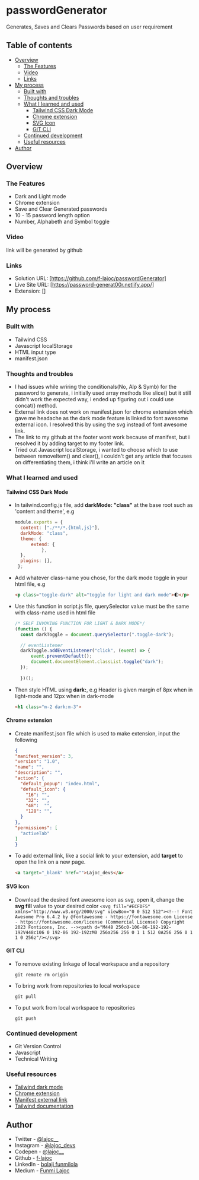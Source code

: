 # passwordGenerator
Generates, Saves and Clears Passwords based on user requirement 


## Table of contents
  - [Overview](#overview)
    - [The Features](#the-features)
    - [Video](#video)
    - [Links](#links)
  - [My process](#my-process)
    - [Built with](#built-with)
    - [Thoughts and troubles](#thoughts-and-troubles)
    - [What I learned and used](#what-i-learned-and-used)
      - [Tailwind CSS Dark Mode](#tailwind-css-dark-mode)
      - [Chrome extension](#chrome-extension)
      - [SVG Icon](#svg-icon)
      - [GIT CLI](#git-cli)
    - [Continued development](#continued-development)
    - [Useful resources](#useful-resources)
  - [Author](#author)

## Overview

### The Features

- Dark and Light mode
- Chrome extension
- Save and Clear Generated passwords
- 10 - 15 password length option
- Number, Alphabeth and Symbol toggle 

### Video 

link will be generated by github

### Links

- Solution URL: [https://github.com/f-lajoc/passwordGenerator] 
- Live Site URL: [https://password-generat00r.netlify.app/]
- Extension: []

## My process

### Built with
- Tailwind CSS
- Javascript localStorage
- HTML input type
- manifest.json

### Thoughts and troubles
- I had issues while wriring the conditionals(No, Alp & Symb) for the password to generate, i initially used array methods like slice() but it still didn't work the expected way, i ended up figuring out i could use concat() method.
- External link does not work on manifest.json for chrome extension which gave me headache as the dark mode feature is linked to font awesome external icon. I resolved this by using the svg instead of font awesome link.
- The link to my github at the footer wont work because of manifest, but i resolved it by adding target to my footer link.
- Tried out Javascript localStorage, i wanted to choose which to use between removeItem() and clear(), i couldn't get any article that focuses on differentiating them, i think i'll write an article on it

### What I learned and used

#### Tailwind CSS Dark Mode
- In tailwind.config.js file, add **darkMode: "class"** at the base root such as 'content and theme', e.g
  ```js
  module.exports = {
	content: ["./**/*.{html,js}"],
	darkMode: "class",
	theme: {
		extend: {
			},
	},
	plugins: [],
   };
  ```

- Add whatever class-name you chose, for the dark mode toggle in your html file, e.g
  ```html
  <p class="toggle-dark" alt="toggle for light and dark mode">🌓</p>
  ```

- Use this function in script.js file, querySelector value must be the same with class-name used in html file
  ```js
  /* SELF INVOKING FUNCTION FOR LIGHT & DARK MODE*/
  (function () {
	const darkToggle = document.querySelector(".toggle-dark");

	// eventListener
	darkToggle.addEventListener("click", (event) => {
		event.preventDefault();
		document.documentElement.classList.toggle("dark");
	});
	
    })();
  ```
- Then style HTML using **dark:**, e.g Header is given margin of 8px when in light-mode and 12px when in dark-mode
  ```html
  <h1 class="m-2 dark:m-3">
  ```

#### Chrome extension
- Create manifest.json file which is used to make extension, input the following
  ```json
  {
  "manifest_version": 3,
  "version": "1.0",
  "name": "",
  "description": "",
  "action": {
    "default_popup": "index.html",
    "default_icon": {
      "16": "",
      "32": "",
      "48":  "",
      "128": "",
    }
  },
  "permissions": [
    "activeTab"
  ]
  }
  ```
- To add external link, like a social link to your extension, add **target** to open the link on a new page.
  ```html
  <a target="_blank" href="">Lajoc_devs</a>
  ```

#### SVG Icon
- Download the desired font awesome icon as svg, open it, change the **svg fill** value to your desired color
`<svg fill="#ECFDF5" xmlns="http://www.w3.org/2000/svg" viewBox="0 0 512 512"><!--! Font Awesome Pro 6.4.2 by @fontawesome - https://fontawesome.com License - https://fontawesome.com/license (Commercial License) Copyright 2023 Fonticons, Inc. --><path d="M448 256c0-106-86-192-192-192V448c106 0 192-86 192-192zM0 256a256 256 0 1 1 512 0A256 256 0 1 1 0 256z"/></svg>
`

#### GIT CLI
- To remove existing linkage of local workspace and a repository
  ```
  git remote rm origin
  ```
- To bring work from repositories to local workspace
  ```
  git pull
  ```
- To put work from local workspace to repositories
  ```
  git push
  ``` 
### Continued development

- Git Version Control
- Javascript
- Technical Writing

### Useful resources
- [Tailwind dark mode](https://youtu.be/hGHk5eS5MkA?si=SpyKzBrVnTHus9oh)
- [Chrome extension](https://scrimba.com/playlist/pPD7Kt4)
- [Manifest external link](https://groups.google.com/a/chromium.org/g/chromium-apps/c/bkSOQKYMUmw?pli=1)
- [Tailwind documentation](https://v2.tailwindcss.com/docs)

## Author
- Twitter - [@lajoc__](https://www.twitter.com/lajoc__)
- Instagram - [@lajoc_devs](https://www.instagram.com/lajoc_devs)
- Codepen - [@lajoc__](https://codepen.io/lajoc__/pen/bGvYWjR)
- Github - [f-lajoc ](https://github.com/f-lajoc)
- LinkedIn - [bolaji funmilola](https://www.linkedin.com/in/funmilola-b-b4044b13b)
- Medium - [Funmi Lajoc](https://medium.com/@lajoc_)
